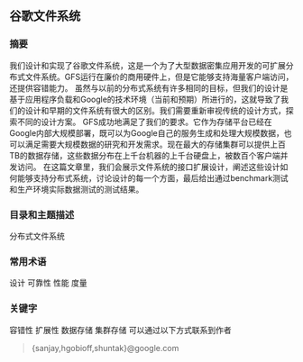 ## 谷歌文件系统
### 摘要
我们设计和实现了谷歌文件系统，这是一个为了大型数据密集应用开发的可扩展分布式文件系统。GFS运行在廉价的商用硬件上，但是它能够支持海量客户端访问，还提供容错能力。
虽然与以前的分布式系统有许多相同的目标，但我们的设计是基于应用程序负载和Google的技术环境（当前和预期）所进行的，这就导致了我们的设计和早期的文件系统有很大的区别。我们需要重新审视传统的设计方式，探索不同的设计方案。
GFS成功地满足了我们的要求。它作为存储平台已经在Google内部大规模部署，既可以为Google自己的服务生成和处理大规模数据，也可以满足需要大规模数据的研究和开发需求。现在最大的存储集群可以提供上百TB的数据存储，这些数据分布在上千台机器的上千台硬盘上，被数百个客户端并发访问。
在这篇文章里，我们会展示文件系统的接口扩展设计，阐述这些设计如何能够支持分布式系统，讨论设计的每一个方面，最后给出通过benchmark测试和生产环境实际数据测试的测试结果。
### 目录和主题描述
分布式文件系统
### 常用术语
设计 可靠性 性能 度量
### 关键字
容错性 扩展性 数据存储 集群存储
可以通过以下方式联系到作者 
> {sanjay,hgobioff,shuntak}@google.com 